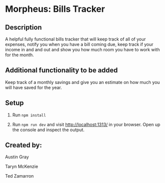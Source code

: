 # Morpheus: Bills Tracker

## Description

A helpful fully functional bills tracker that will keep track of all of your expenses, notify you when you have a bill coming due, keep track if your income in and and out and show you how much room you have to work with for the month.

## Additional functionality to be added

Keep track of a monthly savings and give you an estimate on how much you will have saved for the year.

## Setup

1. Run `npm install`

1. Run `npm run dev` and visit
   [http://localhost:1313/](http://localhost:1313/) in your browser. Open up
   the console and inspect the output.
   
## Created by:
Austin Gray

Taryn McKenzie

Ted Zamarron 


